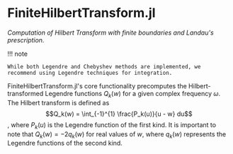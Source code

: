 # FiniteHilbertTransform.jl

*Computation of Hilbert Transform with finite boundaries and Landau's prescription.*

!!! note
    
    While both Legendre and Chebyshev methods are implemented, we recommend using Legendre techniques for integration.

FiniteHilbertTransform.jl's core functionality precomputes the Hilbert-transformed Legendre functions $Q_k(w)$ for a given complex frequency $\omega$. The Hilbert transform is defined as $$Q_k(w) = \int_{-1}^{1} \frac{P_k(u)}{u - w} du$$, where $P_k(u)$ is the Legendre function of the first kind. It is important to note that $Q_k(w) = -2 q_k(w)$ for real values of $w$, where $q_k(w)$ represents the Legendre functions of the second kind.

